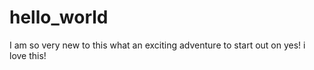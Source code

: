 # hello_world

I am so very new to this
what an exciting adventure to start out on
yes! i love this! 

